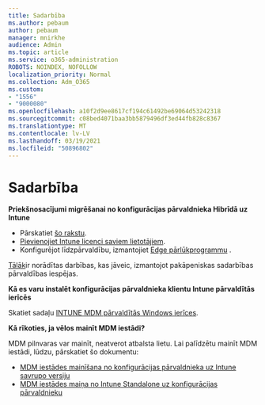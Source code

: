 ```yaml
---
title: Sadarbība
ms.author: pebaum
author: pebaum
manager: mnirkhe
audience: Admin
ms.topic: article
ms.service: o365-administration
ROBOTS: NOINDEX, NOFOLLOW
localization_priority: Normal
ms.collection: Adm_O365
ms.custom:
- "1556"
- "9000080"
ms.openlocfilehash: a10f2d9ee8617cf194c61492be69064d53242318
ms.sourcegitcommit: c08bed4071baa3bb5879496df3ed44fb828c8367
ms.translationtype: MT
ms.contentlocale: lv-LV
ms.lasthandoff: 03/19/2021
ms.locfileid: "50896802"
---
```

# <a name="co-management"></a>Sadarbība

**Priekšnosacījumi migrēšanai no konfigurācijas pārvaldnieka Hibrīdā uz Intune**

- Pārskatiet [šo rakstu](https://docs.microsoft.com/mem/configmgr/mdm/understand/what-happened-to-hybrid).
- [Pievienojiet Intune licenci saviem lietotājiem](https://docs.microsoft.com/mem/intune/fundamentals/licenses-assign).
- Konfigurējot līdzpārvaldību, izmantojiet [Edge pārlūkprogrammu](https://www.microsoft.com/edge) .

[Tālāk](https://admin.microsoft.com/AdminPortal/Home?#/modernonboarding/comanagesetupguide)ir norādītas darbības, kas jāveic, izmantojot pakāpeniskas sadarbības pārvaldības iespējas.

**Kā es varu instalēt konfigurācijas pārvaldnieka klientu Intune pārvaldītās ierīcēs**

Skatiet sadaļu [INTUNE MDM pārvaldītās Windows ierīces](https://docs.microsoft.com/mem/configmgr/core/clients/deploy/deploy-clients-to-windows-computers#bkmk_mdm).

**Kā rīkoties, ja vēlos mainīt MDM iestādi?**

MDM pilnvaras var mainīt, neatverot atbalsta lietu. Lai palīdzētu mainīt MDM iestādi, lūdzu, pārskatiet šo dokumentu:

- [MDM iestādes mainīšana no konfigurācijas pārvaldnieka uz Intune savrupo versiju](https://docs.microsoft.com/mem/configmgr/mdm/understand/what-happened-to-hybrid)
- [MDM iestādes maiņa no Intune Standalone uz konfigurācijas pārvaldnieku](https://docs.microsoft.com/mem/configmgr/mdm/understand/what-happened-to-hybrid)
